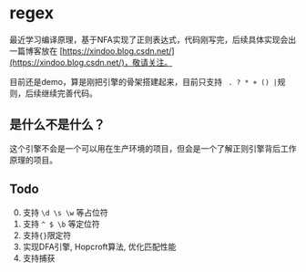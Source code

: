 # regex


最近学习编译原理，基于NFA实现了正则表达式，代码刚写完，后续具体实现会出一篇博客放在 [https://xindoo.blog.csdn.net/](https://xindoo.blog.csdn.net/)，敬请关注。

目前还是demo，算是刚把引擎的骨架搭建起来，目前只支持 ` . ? * + () |`规则，后续继续完善代码。  

## 是什么不是什么？ 
这个引擎不会是一个可以用在生产环境的项目，但会是一个了解正则引擎背后工作原理的项目。     

## Todo 
0. 支持 `\d \s \w` 等占位符 
1. 支持 `^ $ \b` 等定位符 
2. 支持`{}`限定符    
3. 实现DFA引擎, Hopcroft算法, 优化匹配性能   
4. 支持捕获 